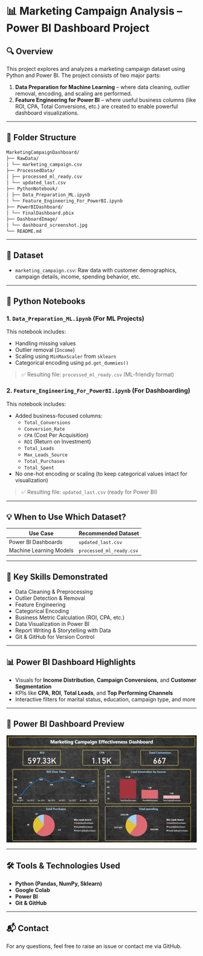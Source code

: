 # 📊 Marketing Campaign Analysis – Power BI Dashboard Project

## 🔍 Overview

This project explores and analyzes a marketing campaign dataset using Python and Power BI. The project consists of two major parts:

1. **Data Preparation for Machine Learning** – where data cleaning, outlier removal, encoding, and scaling are performed.
2. **Feature Engineering for Power BI** – where useful business columns (like ROI, CPA, Total Conversions, etc.) are created to enable powerful dashboard visualizations.

---

## 📁 Folder Structure

```
MarketingCampaignDashboard/
├── RawData/
│ └── marketing_campaign.csv
├── ProcessedData/
│ ├── processed_ml_ready.csv
│ └── updated_last.csv
├── PythonNotebook/
│ ├── Data_Preparation_ML.ipynb
│ └── Feature_Engineering_For_PowerBI.ipynb
├── PowerBIDashboard/
│ └── FinalDashboard.pbix
├── DashboardImage/
│ └── dashboard_screenshot.jpg
└── README.md
```

---

## 🧪 Dataset

- `marketing_campaign.csv`: Raw data with customer demographics, campaign details, income, spending behavior, etc.

---

## 📓 Python Notebooks

### 1. `Data_Preparation_ML.ipynb` (For ML Projects)
This notebook includes:
- Handling missing values
- Outlier removal (`Income`)
- Scaling using `MinMaxScaler` from `sklearn`
- Categorical encoding using `pd.get_dummies()`

> ✅ Resulting file: `processed_ml_ready.csv` (ML-friendly format)

### 2. `Feature_Engineering_For_PowerBI.ipynb` (For Dashboarding)
This notebook includes:
- Added business-focused columns:
  - `Total_Conversions`
  - `Conversion_Rate`
  - `CPA` (Cost Per Acquisition)
  - `ROI` (Return on Investment)
  - `Total_Leads`
  - `Max_Leads_Source`
  - `Total_Purchases`
  - `Total_Spent`
- No one-hot encoding or scaling (to keep categorical values intact for visualization)

> ✅ Resulting file: `updated_last.csv` (ready for Power BI)

---

## 💡 When to Use Which Dataset?

| Use Case               | Recommended Dataset      |
|------------------------|--------------------------|
| Power BI Dashboards    | `updated_last.csv`       |
| Machine Learning Models| `processed_ml_ready.csv` |

---

## 🧠 Key Skills Demonstrated

- Data Cleaning & Preprocessing
- Outlier Detection & Removal
- Feature Engineering
- Categorical Encoding
- Business Metric Calculation (ROI, CPA, etc.)
- Data Visualization in Power BI
- Report Writing & Storytelling with Data
- Git & GitHub for Version Control

---

## 📊 Power BI Dashboard Highlights

- Visuals for **Income Distribution**, **Campaign Conversions**, and **Customer Segmentation**
- KPIs like **CPA**, **ROI**, **Total Leads**, and **Top Performing Channels**
- Interactive filters for marital status, education, campaign type, and more

---

## 📸 Power BI Dashboard Preview

![Dashboard Screenshot](DashboardImage/dashboard_screenshot.jpg)

---

## 🛠 Tools & Technologies Used

- **Python (Pandas, NumPy, Sklearn)**
- **Google Colab**
- **Power BI**
- **Git & GitHub**

---

## 📬 Contact

For any questions, feel free to raise an issue or contact me via GitHub.

